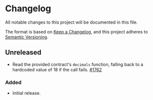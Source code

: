 <!-- markdownlint-disable no-duplicate-heading -->

# Changelog

All notable changes to this project will be documented in this file.

The format is based on [Keep a Changelog](https://keepachangelog.com/en/1.1.0/),
and this project adheres to [Semantic Versioning](https://semver.org/spec/v2.0.0.html).

## Unreleased

- Read the provided contract's `decimals` function, falling back to a hardcoded
  value of 18 if the call fails.
  [#1762](https://github.com/astriaorg/astria/pull/1762)

### Added

- Initial release.
